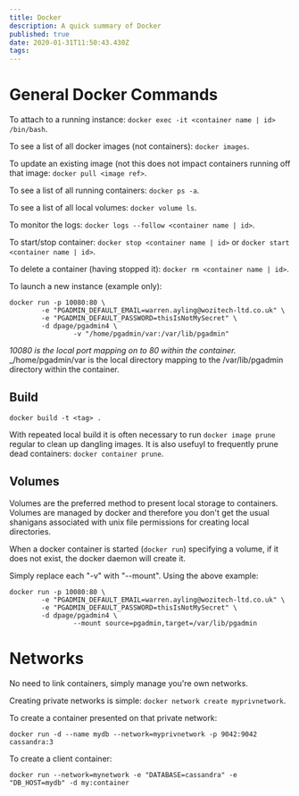 ```yaml
---
title: Docker
description: A quick summary of Docker
published: true
date: 2020-01-31T11:50:43.430Z
tags: 
---
```


# General Docker Commands

To attach to a running instance: `docker exec -it <container name | id> /bin/bash`.

To see a list of all docker images (not containers): `docker images`.

To update an existing image (not this does not impact containers running off that image: `docker pull <image ref>`.

To see a list of all running containers: `docker ps -a`.

To see a list of all local volumes: `docker volume ls`.

To monitor the logs: `docker logs --follow <container name | id>`.

To start/stop container: `docker stop <container name | id>` or `docker start <container name | id>`.

To delete a container (having stopped it): `docker rm <container name | id>`.

To launch a new instance (example only):
```
docker run -p 10080:80 \
        -e "PGADMIN_DEFAULT_EMAIL=warren.ayling@wozitech-ltd.co.uk" \
        -e "PGADMIN_DEFAULT_PASSWORD=thisIsNotMySecret" \
        -d dpage/pgadmin4 \
				-v "/home/pgadmin/var:/var/lib/pgadmin"
```

_10080 is the local port mapping on to 80 within the container._
_/home/pgadmin/var is the local directory mapping to the /var/lib/pgadmin directory within the container.

## Build
`docker build -t <tag> .`

With repeated local build it is often necessary to run `docker image prune` regular to clean up dangling images. It is also usefuyl to frequently prune dead containers: `docker container prune`.

## Volumes
Volumes are the preferred method to present local storage to containers. Volumes are managed by docker and therefore you don't get the usual shanigans associated with unix file permissions for creating local directories.

When a docker container is started (`docker run`) specifying a volume, if it does not exist, the docker daemon will create it.

Simply replace each "-v" with "--mount". Using the above example:
```
docker run -p 10080:80 \
        -e "PGADMIN_DEFAULT_EMAIL=warren.ayling@wozitech-ltd.co.uk" \
        -e "PGADMIN_DEFAULT_PASSWORD=thisIsNotMySecret" \
        -d dpage/pgadmin4 \
				--mount source=pgadmin,target=/var/lib/pgadmin
```

# Networks
No need to link containers, simply manage you're own networks.

Creating private networks is simple: `docker network create myprivnetwork`.

To create a container presented on that private network:
```
docker run -d --name mydb --network=myprivnetwork -p 9042:9042 cassandra:3
```

To create a client container:
```
docker run --network=mynetwork -e "DATABASE=cassandra" -e "DB_HOST=mydb" -d my:container
```